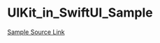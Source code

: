 # UIKit_in_SwiftUI_Sample
[Sample Source Link](https://sarunw.com/posts/uiviewcontroller-in-swiftui/)
